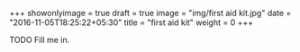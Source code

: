 +++
showonlyimage = true
draft = true
image = "img/first aid kit.jpg"
date = "2016-11-05T18:25:22+05:30"
title = "first aid kit"
weight = 0
+++

TODO Fill me in.


